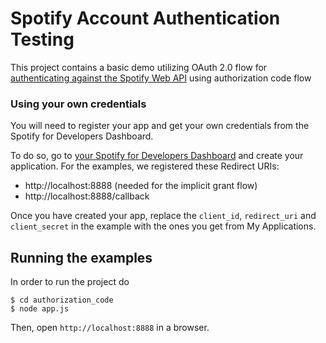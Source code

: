 # Spotify Account Authentication Testing

This project contains a basic demo utilizing OAuth 2.0 flow for [authenticating against the Spotify Web API](https://developer.spotify.com/web-api/authorization-guide/) using authorization code flow

### Using your own credentials
You will need to register your app and get your own credentials from the Spotify for Developers Dashboard.

To do so, go to [your Spotify for Developers Dashboard](https://beta.developer.spotify.com/dashboard) and create your application. For the examples, we registered these Redirect URIs:

* http://localhost:8888 (needed for the implicit grant flow)
* http://localhost:8888/callback

Once you have created your app, replace the `client_id`, `redirect_uri` and `client_secret` in the example with the ones you get from My Applications.

## Running the examples
In order to run the project do

    $ cd authorization_code
    $ node app.js

Then, open `http://localhost:8888` in a browser.
